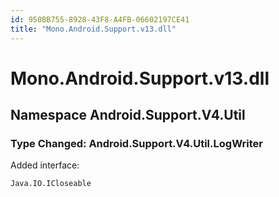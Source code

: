 ```yaml
---
id: 950BB755-8928-43F8-A4FB-06602197CE41
title: "Mono.Android.Support.v13.dll"
---
```


# Mono.Android.Support.v13.dll

## Namespace Android.Support.V4.Util

### Type Changed: Android.Support.V4.Util.LogWriter

Added interface:

```
Java.IO.ICloseable
```
